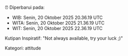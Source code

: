 ⏰ Diperbarui pada:
- WIB: Senin, 20 Oktober 2025 20.36.19 UTC
- WITA: Senin, 20 Oktober 2025 21.36.19 UTC
- WIT: Senin, 20 Oktober 2025 22.36.19 UTC

Kutipan Inspiratif:
"Not always available, try your luck ;)"


Kategori: attitude

